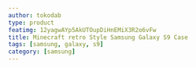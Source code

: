 ```yaml
---
author: tokodab
type: product
featimg: 12yagwAYp5AkUTOupDiHnEMiX3R2o6vFw
title: Minecraft retro Style Samsung Galaxy S9 Case
tags: [samsung, galaxy, s9]
category: [samsung]
---
```

